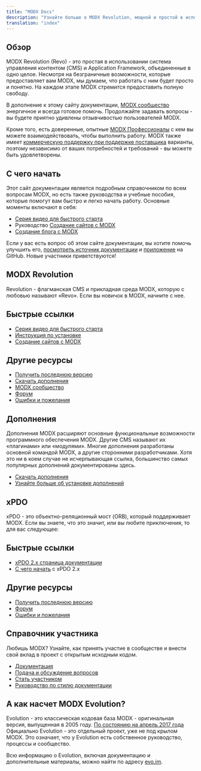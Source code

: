 ```yaml
---
title: "MODX Docs"
description: "Узнайте больше о MODX Revolution, мощной и простой в использовании системе управления контентом с 14-летним опытом работы."
translation: "index"
---
```


## Обзор

MODX Revolution (Revo) - это простая в использовании система управления контентом (CMS) и Application Framework, объединенные в одно целое. Несмотря на безграничные возможности, которые предоставляет вам MODX, мы думаем, что работать с ним будет просто и понятно. На каждом этапе MODX стремится предоставить полную свободу.

В дополнение к этому сайту документации, [MODX сообщество](https://community.modx.com) энергичное и всегда готовое помочь. Продолжайте задавать вопросы - вы будете приятно удивлены отзывчивостью пользователей MODX.

Кроме того, есть доверенные, опытные [MODX Профессионалы](http://modx.com/professionals) с кем вы можете взаимодействовать, чтобы выполнить работу. MODX также имеет [коммерческую поддержку при поддержке поставщика](http://modx.com/support/) варианты, поэтому независимо от ваших потребностей и требований - вы можете быть удовлетворены.

## С чего начать

Этот сайт документации является подробным справочником по всем вопросам MODX, но есть также руководства и учебные пособия, которые помогут вам быстро и легко начать работу. Основные моменты включают в себя:

- [Серия видео для быстрого старта](building-sites/integrating-templates/video-quick-start)
- Руководство [Создание сайтов с MODX](building-sites)
- [Создание блога с MODX](case-studies-and-tutorials/creating-a-blog-in-modx-revolution)

Если у вас есть вопрос об этом сайте документации, вы хотите помочь улучшить его, [посмотреть источник документации](https://github.com/modxorg/Docs) и [приложение](https://github.com/modxorg/DocsApp) на GitHub. Новые участники приветствуются!

## MODX Revolution

Revolution - флагманская CMS и прикладная среда MODX, которую с любовью называют «Revo». Если вы новичок в MODX, начните с нее.

## Быстрые ссылки

- [Серия видео для быстрого старта](building-sites/integrating-templates/video-quick-start)
- [Инструкция по установке](getting-started/installation)
- [Создание сайтов с MODX](building-sites)

## Другие ресурсы

- [Получить последнюю версию](http://modx.com/download/)
- [Скачать дополнения](http://modx.com/extras/)
- [MODX сообщество](https://community.modx.com)
- [Форум](http://forums.modx.com/board/?board=264)
- [Ошибки и пожелания](https://github.com/modxcms/revolution/issues)

## Дополнения

Дополнения MODX расширяют основные функциональные возможности программного обеспечения MODX. Другие CMS называют их «плагинами» или «модулями». Многие дополнения разработаны основной командой MODX, а другие сторонними разработчиками. Хотя это ни в коем случае не исчерпывающая ссылка, большинство самых популярных дополнений документированы здесь.

- [Скачать дополнения](http://modx.com/extras/?product=revolution)
- [Узнайте больше об установке дополнений](building-sites/extras)

## xPDO

xPDO - это объектно-реляционный мост (ORB), который поддерживает MODX. Если вы знаете, что это значит, или вы любите приключения, то для вас следующее:

## Быстрые ссылки

- [xPDO 2.x страница документации](extending-modx/xpdo)
- [С чего начать](getting-started) с xPDO 2.x

## Другие ресурсы

- [Получить последнюю версию](http://xpdo.org/downloads.html)
- [Форум](http://forums.modx.com/board/46/developing-with-xpdo)
- [Ошибки и пожелания](https://github.com/modxcms/xpdo/issues)

## Справочник участника

Любишь MODX? Узнайте, как принять участие в сообществе и внести свой вклад в проект с открытым исходным кодом.
  
- [Документация](contribute/)
- [Подача и обсуждение вопросов](contribute/issues)
- [Стать участником](contribute/code)
- [Руководство по стилю документации](contribute/documentation/style-guide)

## А как насчет MODX Evolution?

Evolution - это классическая кодовая база MODX - оригинальная версия, выпущенная в 2005 году. [По состоянию на апрель 2017 года](https://modx.com/blog/evolution-cms-has-a-new-home) Официально Evolution - это отдельный проект, уже не под крылом MODX. Это означает, что у Evolution есть собственное руководство, процессы и сообщество.

Всю информацию о Evolution, включая документацию и дополнительные материалы, можно найти по адресу [evo.im](https://evo.im/).
